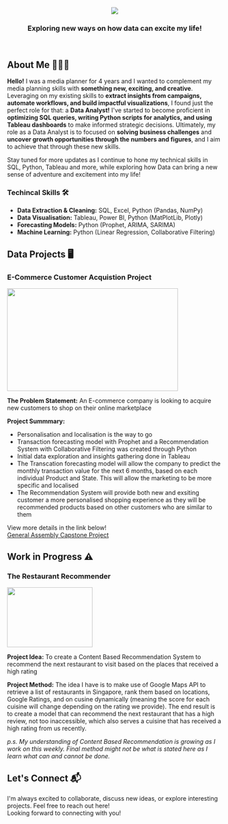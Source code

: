 <h1 align="center">
    <img src="https://readme-typing-svg.herokuapp.com/?font=Righteous&size=35&center=true&vCenter=true&width=500&height=70&duration=3500&lines=Hi+There!+👋;+I'm+Jing+Yi!;+Welcome+to+my+GitHub+page!" />
</h1>
<h3 align="center">Exploring new ways on how data can excite my life!</h3>
<br/>

## About Me 👨🏻‍💻

**Hello!**
I was a media planner for 4 years and I wanted to complement my media planning skills with **something new, exciting, and creative**. Leveraging on my existing skills to **extract insights from campaigns, automate workflows, and build impactful visualizations**, I found just the perfect role for that: a **Data Analyst!** I've started to become proficient in **optimizing SQL queries, writing Python scripts for analytics, and using Tableau dashboards** to make informed strategic decisions. Ultimately, my role as a Data Analyst is to focused on **solving business challenges** and **uncover growth opportunities through the numbers and figures**, and I aim to achieve that through these new skills.

Stay tuned for more updates as I continue to hone my technical skills in SQL, Python, Tableau and more, while exploring how Data can bring a new sense of adventure and excitement into my life!

### Techincal Skills 🛠️

- **Data Extraction & Cleaning:** SQL, Excel, Python (Pandas, NumPy)
- **Data Visualisation:** Tableau, Power BI, Python (MatPlotLib, Plotly)
- **Forecasting Models:** Python (Prophet, ARIMA, SARIMA)
- **Machine Learning:** Python (Linear Regression, Collaborative Filtering) 


## Data Projects 🖥️

### E-Commerce Customer Acquistion Project

<img src="https://i.giphy.com/media/v1.Y2lkPTc5MGI3NjExY3BrcWN1OWJlZnZkY2J6OWNraHNscWx1d2lwZmhvdXNpaHBlaGZ4bCZlcD12MV9pbnRlcm5hbF9naWZfYnlfaWQmY3Q9Zw/6xEEzPgehze0DBsyX6/giphy.gif" width="400" height="240" />

**The Problem Statement:** An E-commerce company is looking to acquire new customers to shop on their online marketplace<br/> 

**Project Summmary:** 
- Personalisation and localisation is the way to go
- Transaction forecasting model with Prophet and a Recommendation System with Collaborative Filtering was created through Python
- Initial data exploration and insights gathering done in Tableau
- The Transcation forecasting model will allow the company to predict the monthly transaction value for the next 6 months, based on each individual Product and State. This will allow the marketing to be more specific and localised
- The Recommendation System will provide both new and exsiting customer a more personalised shopping experience as they will be recommended products based on other customers who are similar to them

View more details in the link below!<br/>
[General Assembly Capstone Project](https://github.com/MatthiasJY/GA_Capstone)


## Work in Progress ⚠️

### The Restaurant Recommender

<img src="https://i.giphy.com/media/v1.Y2lkPTc5MGI3NjExaGN1M2doZjA5NGdnNGhzY200cnpraW4zYXpqY20wbHZsbDRxZ3d5YiZlcD12MV9pbnRlcm5hbF9naWZfYnlfaWQmY3Q9Zw/12uXi1GXBibALC/giphy.gif" width="200" height="140" />

**Project Idea:** To create a Content Based Recommendation System to recommend the next restaurant to visit based on the places that received a high rating<br/> 

**Project Method:** The idea I have is to make use of Google Maps API to retrieve a list of restaurants in Singapore, rank them based on locations, Google Ratings, and on cusine dynamically (meaning the score for each cuisine will change depending on the rating we provide). The end result is to create a model that can recommend the next restaurant that has a high review, not too inaccessible, which also serves a cuisine that has received a high rating from us recently. 

*p.s. My understanding of Content Based Recommendation is growing as I work on this weekly. Final method might not be what is stated here as I learn what can and cannot be done.* 


## Let's Connect 📬

I'm always excited to collaborate, discuss new ideas, or explore interesting projects. Feel free to reach out here!<br/>
Looking forward to connecting with you!
